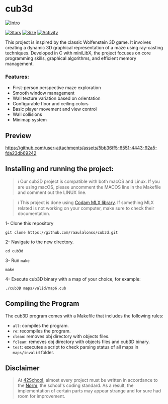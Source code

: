 # cub3d

 [![Intro](https://img.shields.io/badge/Cursus-Cub3d-success?style=for-the-badge&logo=42)](https://github.com/raaulalonso/cub3d)
 
 [![Stars](https://img.shields.io/github/stars/raaulalonso/cub3d?color=ffff00&label=Stars&logo=Stars&style=?style=flat)](https://github.com/raaulalonso/cub3d)
 [![Size](https://img.shields.io/github/repo-size/raaulalonso/cub3d?color=blue&label=Size&logo=Size&style=?style=flat)](https://github.com/raaulalonso/cub3d)
 [![Activity](https://img.shields.io/github/last-commit/raaulalonso/cub3d?color=red&label=Last%20Commit&style=flat)](https://github.com/raaulalonso/cub3d)

This project is inspired by the classic Wolfenstein 3D game. It involves creating a dynamic 3D graphical representation of a maze using ray-casting techniques. Developed in C with miniLibX, the project focuses on core programming skills, graphical algorithms, and efficient memory management.

### Features:
- First-person perspective maze exploration
- Smooth window management
- Wall texture variation based on orientation
- Configurable floor and ceiling colors
- Basic player movement and view control
- Wall collisions
- Minimap system

## Preview
https://github.com/user-attachments/assets/5bb36ff5-6551-4443-92a5-fda23db69242

## Installing and running the project:

> ℹ️ Our cub3D project is compatible with both macOS and Linux. If you are using macOS, please uncomment the MACOS line in the Makefile and comment out the LINUX line.

> ℹ️ This project is done using [Codam MLX library](https://github.com/codam-coding-college/MLX42). If something MLX related is not working on your computer, make sure to check their documentation.

1- Clone this repository
	
	git clone https://github.com/raaulalonso/cub3d.git

2- Navigate to the new directory.
	
	cd cub3d

3- Run `make`

	make

4- Execute cub3D binary with a map of your choice, for example:

	./cub3D maps/valid/map6.cub

## Compiling the Program
The cub3D program comes with a Makefile that includes the following rules:

- `all`: compiles the program.
- `re`: recompiles the program.
- `clean`: removes obj directory with objects files.
- `fclean`: removes obj directory with objects files and cub3D binary.
- `test`: executes a script to check parsing status of all maps in `maps/invalid` folder.

## Disclaimer
> At [42School](https://en.wikipedia.org/wiki/42_(school)), almost every project must be written in accordance to the [Norm](https://github.com/MGuardia10/42cursus/blob/main/subjects/en/norm_en.pdf), the school's coding standard. As a result, the implementation of certain parts may appear strange and for sure had room for improvement.
